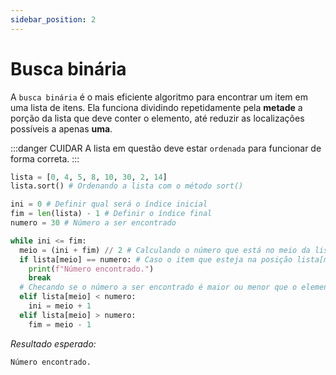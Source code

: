 ```yaml
---
sidebar_position: 2
---
```


# Busca binária

A `busca binária` é o mais eficiente algoritmo para encontrar um item em uma lista de itens. Ela funciona dividindo repetidamente pela **metade** a porção da lista que deve conter o elemento, até reduzir as localizações possíveis a apenas **uma**.

:::danger CUIDAR
A lista em questão deve estar `ordenada` para funcionar de forma correta.
:::

```py title="/search-algoritms/binary-search.py"
lista = [0, 4, 5, 8, 10, 30, 2, 14]
lista.sort() # Ordenando a lista com o método sort()

ini = 0 # Definir qual será o índice inicial
fim = len(lista) - 1 # Definir o índice final
numero = 30 # Número a ser encontrado

while ini <= fim:
  meio = (ini + fim) // 2 # Calculando o número que está no meio da lista
  if lista[meio] == numero: # Caso o item que esteja na posição lista[meio] for o número desejado, irá parar o laço com o break
    print(f"Número encontrado.")
    break
  # Checando se o número a ser encontrado é maior ou menor que o elemento que está no meio da lista para poder dividir para o fim ou início
  elif lista[meio] < numero:
    ini = meio + 1
  elif lista[meio] > numero:
    fim = meio - 1
```

_Resultado esperado:_

```
Número encontrado.
```
